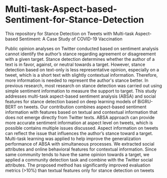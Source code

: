 # Multi-task-Aspect-based-Sentiment-for-Stance-Detection
This repository for Stance Detection on Tweets with Multi-task Aspect-based Sentiment: A Case  Study of COVID-19 Vaccination


Public opinion analyses on Twitter conducted based on sentiment analysis cannot identify the author’s stance 
regarding agreement or disagreement with a given target. Stance detection determines whether the author of a text is in 
favor, against, or neutral towards a target. However, stance detection based on text-only is less representative opinion, 
especially on a tweet, which is a short text with slightly contextual information. Therefore, more information is needed 
to represent the author's stance better. In previous research, most research on stance detection was carried out using 
simple sentiment information to measure the support to target. This study addresses multi-task aspect-based sentiment 
analysis (ABSA) and social features for stance detection based on deep learning models of BiGRU-BERT on tweets.
Our contribution combines aspect-based sentiment information with features based on textual and contextual 
information that does not emerge directly from Twitter texts. ABSA approach can provide more accurate sentiment 
information at aspect level on tweets, which is possible contains multiple issues discussed. Aspect information on 
tweets can reflect the issue that influences the author’s stance toward a target. Multi-task learning was applied to help 
improve the generalization performance of ABSA with simultaneous processes. We extracted social attributes and 
online behavioral features for contextual information. Since same community tends to have the same opinion towards a 
target, we applied a community detection task and combine with the Twitter social attributes. The proposed method has 
significantly improved evaluation metrics (>10%) than textual features only for stance detection on tweets
